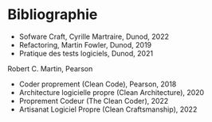 # Bibliographie

- Sofware Craft, Cyrille Martraire, Dunod, 2022
- Refactoring, Martin Fowler, Dunod, 2019
- Pratique des tests logiciels, Dunod, 2021

Robert C. Martin, Pearson
- Coder proprement (Clean Code), Pearson, 2018
- Architecture logicielle propre (Clean Architecture), 2020
- Proprement Codeur (The Clean Coder), 2022
- Artisanat Logiciel Propre (Clean Craftsmanship), 2022
